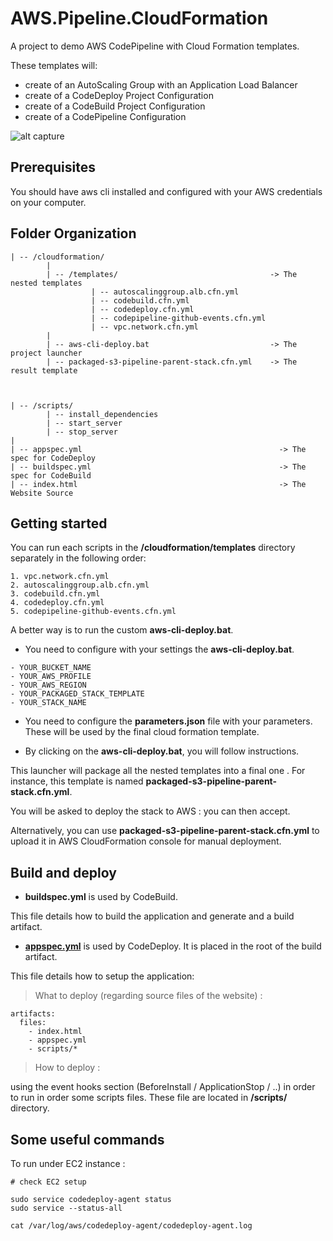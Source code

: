 # AWS.Pipeline.CloudFormation

A project to demo AWS CodePipeline with Cloud Formation templates.

These templates will:
- create of an AutoScaling Group with an Application Load Balancer
- create of a CodeDeploy Project Configuration
- create of a CodeBuild Project Configuration
- create of a CodePipeline Configuration

![alt capture](https://github.com/danmgs/AWS.Pipeline.CloudFormation/blob/master/img/Code_Pipeline_Diagram.svg)

## Prerequisites

You should have aws cli installed and configured with your AWS credentials on your computer.

## Folder Organization

```
| -- /cloudformation/
        |
        | -- /templates/                                  -> The nested templates
                  | -- autoscalinggroup.alb.cfn.yml
                  | -- codebuild.cfn.yml
                  | -- codedeploy.cfn.yml
                  | -- codepipeline-github-events.cfn.yml
                  | -- vpc.network.cfn.yml
        |
        | -- aws-cli-deploy.bat                           -> The project launcher
        | -- packaged-s3-pipeline-parent-stack.cfn.yml    -> The result template



| -- /scripts/
        | -- install_dependencies
        | -- start_server
        | -- stop_server
|
| -- appspec.yml                                            -> The spec for CodeDeploy
| -- buildspec.yml                                          -> The spec for CodeBuild
| -- index.html                                             -> The Website Source

```

## Getting started

You can run each scripts in the **/cloudformation/templates** directory separately in the following order:

```
1. vpc.network.cfn.yml
2. autoscalinggroup.alb.cfn.yml
3. codebuild.cfn.yml
4. codedeploy.cfn.yml
5. codepipeline-github-events.cfn.yml
```

A better way is to run the custom **aws-cli-deploy.bat**.

- You need to configure with your settings the **aws-cli-deploy.bat**.

```
- YOUR_BUCKET_NAME
- YOUR_AWS_PROFILE
- YOUR_AWS_REGION
- YOUR_PACKAGED_STACK_TEMPLATE
- YOUR_STACK_NAME
```

- You need to configure the **parameters.json** file with your parameters.
These will be used by the final cloud formation template.

- By clicking on the **aws-cli-deploy.bat**, you will follow instructions.

This launcher will package all the nested templates into a final one .
For instance, this template is named **packaged-s3-pipeline-parent-stack.cfn.yml**.

You will be asked to deploy the stack to AWS : you can then accept.

Alternatively, you can use **packaged-s3-pipeline-parent-stack.cfn.yml** to upload it in AWS CloudFormation console for manual deployment.


## Build and deploy

- **buildspec.yml** is used by CodeBuild.

This file details how to build the application and generate and a build artifact.


- [**appspec.yml**](https://docs.aws.amazon.com/codedeploy/latest/userguide/reference-appspec-file-structure-hooks.html) is used by CodeDeploy. It is placed in the root of the build artifact.

This file details how to setup the application:

> What to deploy  (regarding source files of the website) :

```
artifacts:
  files:
    - index.html
    - appspec.yml
    - scripts/*
```

> How to deploy :

using the event hooks section (BeforeInstall / ApplicationStop / ..) in order to run in order some scripts files.
These file are located in **/scripts/** directory.


## Some useful commands

To run under EC2 instance :

```
# check EC2 setup

sudo service codedeploy-agent status
sudo service --status-all

cat /var/log/aws/codedeploy-agent/codedeploy-agent.log
```

